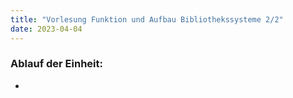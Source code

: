 ```yaml
---
title: "Vorlesung Funktion und Aufbau Bibliothekssysteme 2/2"
date: 2023-04-04
---
```


### Ablauf der Einheit:
-	
